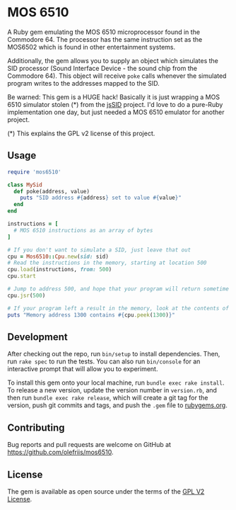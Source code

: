 # MOS 6510

A Ruby gem emulating the MOS 6510 microprocessor found in the Commodore 64. The processor
has the same instruction set as the MOS6502 which is found in other entertainment systems.

Additionally, the gem allows you to supply an object which simulates the SID processor
(Sound Interface Device - the sound chip from the Commodore 64). This object will receive
`poke` calls whenever the simulated program writes to the addresses mapped to the SID.

Be warned: This gem is a HUGE hack! Basically it is just wrapping a MOS 6510 simulator
stolen (*) from the [jsSID](https://github.com/jhohertz/jsSID) project. I'd love to do a
pure-Ruby implementation one day, but just needed a MOS 6510 emulator for another project.

(*) This explains the GPL v2 license of this project.

## Usage

```ruby
require 'mos6510'

class MySid
  def poke(address, value)
    puts "SID address #{address} set to value #{value}"
  end
end

instructions = [
  # MOS 6510 instructions as an array of bytes
]

# If you don't want to simulate a SID, just leave that out
cpu = Mos6510::Cpu.new(sid: sid)
# Read the instructions in the memory, starting at location 500
cpu.load(instructions, from: 500)
cpu.start

# Jump to address 500, and hope that your program will return sometime
cpu.jsr(500)

# If your program left a result in the memory, look at the contents of an address
puts "Memory address 1300 contains #{cpu.peek(1300)}"
```

## Development

After checking out the repo, run `bin/setup` to install dependencies. Then, run `rake spec`
to run the tests. You can also run `bin/console` for an interactive prompt that will allow
you to experiment.

To install this gem onto your local machine, run `bundle exec rake install`. To release a
new version, update the version number in `version.rb`, and then run `bundle exec rake release`,
which will create a git tag for the version, push git commits and tags, and push the `.gem`
file to [rubygems.org](https://rubygems.org).

## Contributing

Bug reports and pull requests are welcome on GitHub at https://github.com/olefriis/mos6510.

## License

The gem is available as open source under the terms of the
[GPL V2 License](https://www.gnu.org/licenses/old-licenses/gpl-2.0.en.html).
